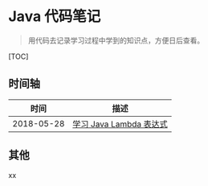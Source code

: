 # Java 代码笔记
> 用代码去记录学习过程中学到的知识点，方便日后查看。

[TOC]

## 时间轴

| 时间       | 描述                           |
| ---------- | ------------------------------ |
| 2018-05-28 | [学习 Java Lambda 表达式][001] |

## 其他

xx



[001]: https://github.com/Genpeng/my_code_notebooks/blob/master/Java/LearnLambda/TestLambda1.java

